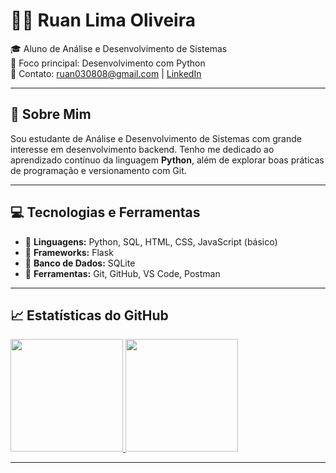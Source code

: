 # 👨‍💻 Ruan Lima Oliveira

🎓 Aluno de Análise e Desenvolvimento de Sistemas  
🐍 Foco principal: Desenvolvimento com Python   
📧 Contato: ruan030808@gmail.com | [LinkedIn](https://www.linkedin.com/in/ruan-oliveira-338659325/)  

---

## 📌 Sobre Mim

Sou estudante de Análise e Desenvolvimento de Sistemas com grande interesse em desenvolvimento backend. Tenho me dedicado ao aprendizado contínuo da linguagem **Python**, além de explorar boas práticas de programação e versionamento com Git.

---

## 💻 Tecnologias e Ferramentas

- 🔹 **Linguagens:** Python, SQL, HTML, CSS, JavaScript (básico)
- 🔹 **Frameworks:** Flask
- 🔹 **Banco de Dados:** SQLite
- 🔹 **Ferramentas:** Git, GitHub, VS Code, Postman

---

## 📈 Estatísticas do GitHub

<div>
  <a href="https://github.com/ruan-codes">
  <img height="180em" src="https://github-readme-stats.vercel.app/api?username=ruan-codes&show_icons=true&theme=dark&include_all_commits=true&cont_private=true"/>
  <img height="180em" src="https://github-readme-stats.vercel.app/api/top-langs/?username=ruan-codes&layout=compact&langs_count=8&theme=dark"/>
</div>

---
